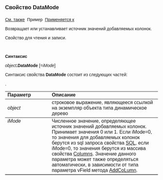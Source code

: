 <html>
<head>
<title>AsDataDesc\DataMode</title>
</head>

<body>

<p><strong><font size="4" face="Arial">Свойство DataMode<br>
<br>
</font></strong><font face="Arial"><a href="../AsDataDesc.html">См. также</a>&nbsp;
Пример&nbsp; <a href="../AsDataDesc.html">
Применяется к</a></font></p>

<p><font face="Arial">Возвращает или устанавливает источник значений добавляемых колонок.</font></p>

<p><font face="Arial">Свойство для чтения и записи.</font></p>

<p class="label">&nbsp;</p>

<p class="label"><font face="Arial"><b>Синтаксис</b></font></p>

<p><font face="Arial"><em>object</em><strong>.DataMode </strong>[=<em>iMode</em>]&nbsp;</font></p>

<p><font face="Arial">Синтаксис свойства <b>DataMode</b>
состоит из следующих частей:</font></p>

<table border="1" cellPadding="5" cols="2" frame="below" rules="rows">
<TBODY>
  <tr vAlign="top">
    <td class="label" width="29%"><font face="Arial"><b>Параметр</b></font></td>
    <td class="label" width="71%"><font face="Arial"><strong>Описание</strong></font></td>
  </tr>
  <tr>
    <td width="29%"><font face="Arial"><em>object</em></font></td>
    <td width="71%"><font face="Arial">строковое выражение, являющееся 
	ссылкой на экземпляр объекта типа динамическое дерево</font></td>
  </tr>
  <tr vAlign="top">
    <td width="29%"><font face="Arial"><em>iMode</em></font></td>
    <td width="71%"><font face="Arial">Численное значение, определяющее источник значений добавляемых колонок. Принимает значения 0 или 1.
        Если iMode=0, то значения для добавляемых колонок берутся из sql запроса свойства <a href="../AsDataDesc/SQL_DDesc.html">SQL</a>, если iMode=0,
        то значения берутся из массива свойства <a href="../AsDataDesc/Columns_DDesc.html">Columns</a>.
        Значение данного параметра может также определяться автоматически, в зависимости от типа параметра vField метода <a href="../AsDataDesc/AddCoLumn_DDesc.html">AddCoLumn</a>.
        </font></td>. 
  </tr>
</TBODY>
</table>
</body>
</html>
